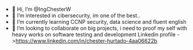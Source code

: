 - 👋 Hi, I’m @IngChesterW
- 👀 I’m interested in cibersecurity, im one of the best..
- 🌱 I’m currently learning CCNP security, data science and fluent english 
- 💞️ I’m looking to collaborate on big projects, i need to proof my self with heavy works on software testing and development 
Linkedin profile ->https://www.linkedin.com/in/chester-hurtado-4aa06622b
